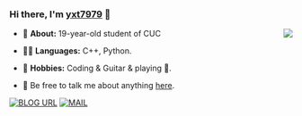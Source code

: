 ### Hi there, I'm [yxt7979](https://www.littlefisher.cn) 👋

<img align='right' src="https://github-readme-stats.vercel.app/api?username=yxt7979&show_icons=true"> 

- 🔭 **About:** 19-year-old student of CUC  

- 👨‍💻 **Languages:** C++, Python.  

- 🌱 **Hobbies:** Coding & Guitar & playing 🏓.  

- 💬 Be free to talk me about anything [here](https://github.com/yxt7979/yxt7979/issues).

[![BLOG URL](https://img.shields.io/twitter/url?color=%23FBBC05&label=BLOG&logo=typecho&logoColor=white&style=flat-square&url=https://www.littlefisher.cn)](https://www.littlefisher.cn)
[![MAIL](https://img.shields.io/static/v1?label=MAIL&message=%20&color=green2&logo=gmail&style=flat-square&logoColor=white)](mailto:3225155810@qq.com)

<!-- [![Top Langs](https://github-readme-stats.vercel.app/api/top-langs/?username=yxt7979&layout=compact)](https://github.com/anuraghazra/github-readme-stats) --!>
